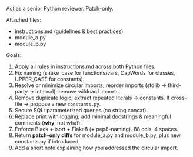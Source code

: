 Act as a senior Python reviewer. Patch-only.

Attached files:
- instructions.md (guidelines & best practices)
- module_a.py
- module_b.py

Goals:
1) Apply all rules in instructions.md across both Python files.
2) Fix naming (snake_case for functions/vars, CapWords for classes, UPPER_CASE for constants).
3) Resolve or minimize circular imports; reorder imports (stdlib → third-party → internal); remove wildcard imports.
4) Remove duplicate logic; extract repeated literals → constants. If cross-file → propose a new `constants.py`.
5) Secure SQL: parameterized queries (no string concat).
6) Replace print with logging; add minimal docstrings & meaningful comments (**why**, not what).
7) Enforce Black + isort + Flake8 (+ pep8-naming). 88 cols, 4 spaces.
8) Return **patch-only diffs** for module_a.py and module_b.py, plus new constants.py if introduced.
9) Add a short note explaining how you addressed the circular import.
